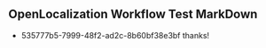## OpenLocalization Workflow Test MarkDown
* 535777b5-7999-48f2-ad2c-8b60bf38e3bf thanks!

<!--HONumber=Jul16_HO4-->


